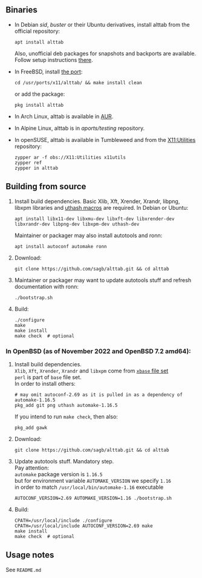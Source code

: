 
Binaries
--------

* In Debian _sid_, _buster_ or their Ubuntu derivatives, install alttab from the official repository:

    ```
    apt install alttab
    ```

    Also, unofficial deb packages for snapshots and backports are available.
    Follow setup instructions [there](https://odd.systems/debian/).

* In FreeBSD, install [the port](https://www.freshports.org/x11/alttab/):

    ```
    cd /usr/ports/x11/alttab/ && make install clean
    ```

    or add the package:

    ```
    pkg install alttab
    ```

* In Arch Linux, alttab is available in [AUR](https://aur.archlinux.org/packages/?O=0&K=alttab).

* In Alpine Linux, alttab is in _aports/testing_ repository.

* In openSUSE, alttab is available in Tumbleweed and from the [X11:Utilities](https://build.opensuse.org/package/show/X11:Utilities/alttab) repository:

    ```
    zypper ar -f obs://X11:Utilities x11utils
    zypper ref
    zypper in alttab
    ```

Building from source
--------------------

1. Install build dependencies.
    Basic Xlib, Xft, Xrender, Xrandr, libpng, libxpm libraries
    and [uthash macros](http://troydhanson.github.io/uthash/) are required.
    In Debian or Ubuntu:

    ```
    apt install libx11-dev libxmu-dev libxft-dev libxrender-dev libxrandr-dev libpng-dev libxpm-dev uthash-dev
    ```

    Maintainer or packager may also install autotools and ronn:

    ```
    apt install autoconf automake ronn
    ```

2. Download:

    ```
    git clone https://github.com/sagb/alttab.git && cd alttab
    ```

3. Maintainer or packager may want to update autotools stuff and refresh documentation with ronn:

    ```
    ./bootstrap.sh
    ```

4. Build:

    ```
    ./configure  
    make  
    make install
    make check  # optional
    ```

### In OpenBSD (as of November 2022 and OpenBSD 7.2 amd64):

1. Install build dependencies.  
    `Xlib`, `Xft`, `Xrender`, `Xrandr` and `libxpm` come from [`xbase` file set](https://www.openbsd.org/faq/faq4.html#FilesNeeded)  
    `perl` is part of `base` file set.  
    In order to install others:

    ```
    # may omit autoconf-2.69 as it is pulled in as a dependency of automake-1.16.5
    pkg_add git png uthash automake-1.16.5
    ```
    
    If you intend to run `make check`, then also:
    
    ```
    pkg_add gawk
    ```

2. Download:

    ```
    git clone https://github.com/sagb/alttab.git && cd alttab
    ```

3. Update autotools stuff. Mandatory step.  
    Pay attention:  
    `automake` package version is `1.16.5`  
    but for environment variable `AUTOMAKE_VERSION` we specify `1.16`  
    in order to match `/usr/local/bin/automake-1.16` executable

    ```
    AUTOCONF_VERSION=2.69 AUTOMAKE_VERSION=1.16 ./bootstrap.sh
    ```

4. Build:

    ```
    CPATH=/usr/local/include ./configure
    CPATH=/usr/local/include AUTOCONF_VERSION=2.69 make
    make install
    make check  # optional
    ```

Usage notes
-----------

See `README.md`
